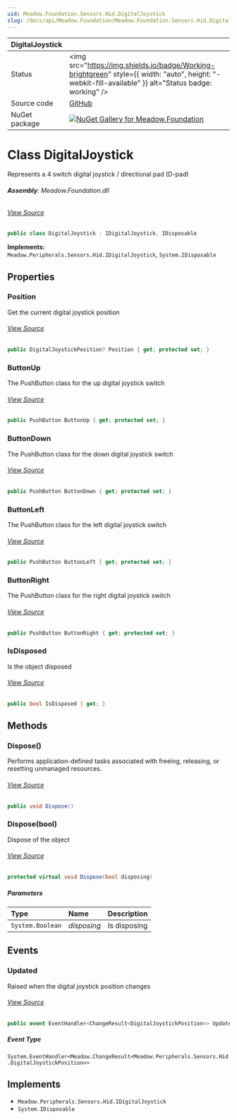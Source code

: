 ```yaml
---
uid: Meadow.Foundation.Sensors.Hid.DigitalJoystick
slug: /docs/api/Meadow.Foundation/Meadow.Foundation.Sensors.Hid.DigitalJoystick
---
```


| DigitalJoystick | |
|--------|--------|
| Status | <img src="https://img.shields.io/badge/Working-brightgreen" style={{ width: "auto", height: "-webkit-fill-available" }} alt="Status badge: working" /> |
| Source code | [GitHub](https://github.com/WildernessLabs/Meadow.Foundation/tree/main/Source/Meadow.Foundation.Core/Sensors/Hid) |
| NuGet package | <a href="https://www.nuget.org/packages/Meadow.Foundation/" target="_blank"><img src="https://img.shields.io/nuget/v/Meadow.Foundation.svg?label=Meadow.Foundation" alt="NuGet Gallery for Meadow.Foundation" /></a> |


# Class DigitalJoystick
Represents a 4 switch digital joystick / directional pad (D-pad)

###### **Assembly**: Meadow.Foundation.dll
###### [View Source](https://github.com/WildernessLabs/Meadow.Foundation/blob/main/Source/Meadow.Foundation.Core/Sensors/Hid/DigitalJoystick.cs#L11)
```csharp title="Declaration"
public class DigitalJoystick : IDigitalJoystick, IDisposable
```
**Implements:**  
`Meadow.Peripherals.Sensors.Hid.IDigitalJoystick`, `System.IDisposable`

## Properties
### Position
Get the current digital joystick position
###### [View Source](https://github.com/WildernessLabs/Meadow.Foundation/blob/main/Source/Meadow.Foundation.Core/Sensors/Hid/DigitalJoystick.cs#L16)
```csharp title="Declaration"
public DigitalJoystickPosition? Position { get; protected set; }
```
### ButtonUp
The PushButton class for the up digital joystick switch
###### [View Source](https://github.com/WildernessLabs/Meadow.Foundation/blob/main/Source/Meadow.Foundation.Core/Sensors/Hid/DigitalJoystick.cs#L26)
```csharp title="Declaration"
public PushButton ButtonUp { get; protected set; }
```
### ButtonDown
The PushButton class for the down digital joystick switch
###### [View Source](https://github.com/WildernessLabs/Meadow.Foundation/blob/main/Source/Meadow.Foundation.Core/Sensors/Hid/DigitalJoystick.cs#L30)
```csharp title="Declaration"
public PushButton ButtonDown { get; protected set; }
```
### ButtonLeft
The PushButton class for the left digital joystick switch
###### [View Source](https://github.com/WildernessLabs/Meadow.Foundation/blob/main/Source/Meadow.Foundation.Core/Sensors/Hid/DigitalJoystick.cs#L34)
```csharp title="Declaration"
public PushButton ButtonLeft { get; protected set; }
```
### ButtonRight
The PushButton class for the right digital joystick switch
###### [View Source](https://github.com/WildernessLabs/Meadow.Foundation/blob/main/Source/Meadow.Foundation.Core/Sensors/Hid/DigitalJoystick.cs#L38)
```csharp title="Declaration"
public PushButton ButtonRight { get; protected set; }
```
### IsDisposed
Is the object disposed
###### [View Source](https://github.com/WildernessLabs/Meadow.Foundation/blob/main/Source/Meadow.Foundation.Core/Sensors/Hid/DigitalJoystick.cs#L43)
```csharp title="Declaration"
public bool IsDisposed { get; }
```
## Methods
### Dispose()
Performs application-defined tasks associated with freeing, releasing, or resetting unmanaged resources.
###### [View Source](https://github.com/WildernessLabs/Meadow.Foundation/blob/main/Source/Meadow.Foundation.Core/Sensors/Hid/DigitalJoystick.cs#L163)
```csharp title="Declaration"
public void Dispose()
```
### Dispose(bool)
Dispose of the object
###### [View Source](https://github.com/WildernessLabs/Meadow.Foundation/blob/main/Source/Meadow.Foundation.Core/Sensors/Hid/DigitalJoystick.cs#L173)
```csharp title="Declaration"
protected virtual void Dispose(bool disposing)
```

##### Parameters

| Type | Name | Description |
|:--- |:--- |:--- |
| `System.Boolean` | *disposing* | Is disposing |

## Events
### Updated
Raised when the digital joystick position changes
###### [View Source](https://github.com/WildernessLabs/Meadow.Foundation/blob/main/Source/Meadow.Foundation.Core/Sensors/Hid/DigitalJoystick.cs#L21)
```csharp title="Declaration"
public event EventHandler<ChangeResult<DigitalJoystickPosition>> Updated
```
##### Event Type
`System.EventHandler<Meadow.ChangeResult<Meadow.Peripherals.Sensors.Hid.DigitalJoystickPosition>>`

## Implements

* `Meadow.Peripherals.Sensors.Hid.IDigitalJoystick`
* `System.IDisposable`
